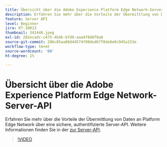 ```yaml
---
title: Übersicht über die Adobe Experience Platform Edge Network-Server-API
description: Erfahren Sie mehr über die Vorteile der Übermittlung von Daten an Platform Edge Network über eine sichere, authentifizierte Server-API.
feature: Server API
level: Beginner
jira: KT-10013
thumbnail: 341448.jpeg
exl-id: 282ecadc-c475-4b4b-bfd0-aaa4f8d8f0a8
source-git-commit: 286c85aa88d44574f00ded67f0de8e0c945a153e
workflow-type: tm+mt
source-wordcount: '60'
ht-degree: 1%

---
```


# Übersicht über die Adobe Experience Platform Edge Network-Server-API

Erfahren Sie mehr über die Vorteile der Übermittlung von Daten an Platform Edge Network über eine sichere, authentifizierte Server-API. Weitere Informationen finden Sie in der [ zur Server-API](https://experienceleague.adobe.com/docs/experience-platform/edge-network-server-api/overview.html?lang=de).

>[!VIDEO](https://video.tv.adobe.com/v/341448?learn=on&enablevpops)
